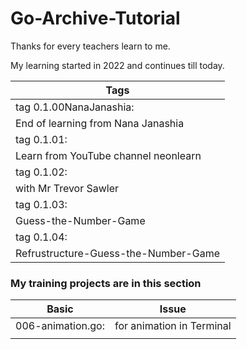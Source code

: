 # Go-Archive-Tutorial

<p>
Thanks for every teachers learn to me.
</p>
<p>
My learning started in 2022 and continues till today.
</p>


|Tags
|------------------------------------------
|   tag 0.1.00NanaJanashia:
|   End of learning from Nana Janashia
|   tag 0.1.01:
|   Learn from YouTube channel neonlearn
|   tag 0.1.02:
|   with Mr Trevor Sawler
|   tag 0.1.03:
|   Guess-the-Number-Game
|   tag 0.1.04:
|   Refrustructure-Guess-the-Number-Game


### My training projects are in this section

|Basic               |Issue                      |
|--------------------|---------------------------|
|   006-animation.go:| for animation in Terminal |
|                    |                           |  

